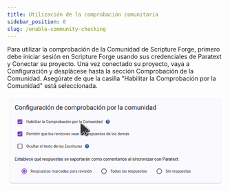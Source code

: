 ```yaml
---
title: Utilización de la comprobación comunitaria
sidebar_position: 0
slug: /enable-community-checking
---
```


Para utilizar la comprobación de la Comunidad de Scripture Forge, primero debe iniciar sesión en Scripture Forge usando sus credenciales de Paratext y Conectar su proyecto. Una vez conectado su proyecto, vaya a Configuración y desplácese hasta la sección Comprobación de la Comunidad. Asegúrate de que la casilla "Habilitar la Comprobación por la Comunidad" está seleccionada.

![](./settings_community_checking.png)

